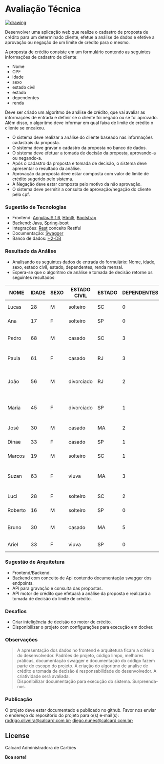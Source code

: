 # Avaliação Técnica

[![drawing](https://sitegabriela.conductor.com.br/App_Themes/8/Images/Logos/BannerSite.png)](http://www.calcard.com.br/)

Desenvolver uma aplicação web que realize o cadastro de proposta de crédito para um determinado cliente, efetue a análise de dados e efetive a aprovação ou negação de um limite de crédito para o mesmo.

A proposta de crédito consiste em um formulário contendo as seguintes informações de cadastro de cliente:
- Nome
- CPF
- idade
- sexo
- estado civil
- estado
- dependentes
- renda

Deve ser criado um algoritmo de análise de crédito, que vai avaliar as informações de entrada e definir se o cliente foi negado ou se foi aprovado. Além disso, o algoritmo deve informar em qual faixa de limite de crédito o cliente se encaixou.

  - O sistema deve realizar a análise do cliente baseado nas informações cadastrais da proposta.
  - O sistema deve gravar o cadastro da proposta no banco de dados.
  - O sistema deve efetuar a tomada de decisão da proposta, aprovando-a ou negando-a.   
  - Após o cadastro da proposta e tomada de decisão, o sistema deve apresentar o resultado da análise. 
  - Aprovação da proposta deve estar composta com valor de limite de crédito sugerido pelo sistema.
  - A Negação deve estar composta pelo motivo da não aprovação.
  - O sistema deve permitir a consulta de aprovação/negação do cliente pelo cpf.
  
### Sugestão de Tecnologias

  - Frontend: [AngularJS 1.6], [Html5], [Bootstrap]
  - Backend: [Java], [Spring-boot]
  - Integrações: [Rest] conceito Restful
  - Documentação: [Swagger]
  - Banco de dados: [H2-DB] 


### Resultado da Análise  

- Analisando os seguintes dados de entrada do formulário: Nome, idade, sexo, estado civil, estado, dependentes, renda mensal.
- Espera-se que o algoritmo de análise e tomada de decisão retorne os seguintes resultados:

| NOME   | IDADE  | SEXO   | ESTADO CIVIL | ESTADO | DEPENDENTES| RENDA R$| RESULTADO ANÁLISE | LIMITE | 
| ------ | ------ | ------ | ------       | ------ | ------     | ------  | ------            | ------ |        
| Lucas	 | 28     | M      | solteiro     |	SC     | 0          | 2500    | Aprovado          | entre 500 - 1000  |
| Ana	 | 17     | F	   | solteiro     |	SP     | 0          | 1000    | Aprovado          | entre 100 - 500   |
| Pedro	 | 68     | M      | casado	      | SC	   | 3          | 8000    | Aprovado          | entre 1500 - 2000 |
| Paula	 | 61     | F      | casado	      | RJ	   | 3          | 5000    | Aprovado          | entre 1000 - 1500 |
| João	 | 56     | M      | divorciado   |	RJ	   | 2          | 2000    | Negado            | reprovado pela política de crédito |	
| Maria	 | 45     | F      | divorciado   | SP	   | 1          | 2000    | Negado            | reprovado pela política de crédito |
| José	 | 30     | M      | casado       |	MA	   | 2          | 8000    | Aprovado          | superior 2000     |
| Dinae  | 33     | F      | casado	      | SP	   | 1          | 10000   | Aprovado          | superior 2000     |
| Marcos | 19     | M      | solteiro     |	SC	   | 1          | 400     | Negado            | renda baixa       |	
| Suzan  | 63     | F      | viuva	      | MA	   | 3          | 1500    | Negado            | reprovado pela política de crédito |
| Luci   | 28     | F      | solteiro     | SC     | 2          | 2500    | Aprovado          | entre 100 - 500   |
| Roberto| 16     | M      | solteiro     | SP     | 0          | 500     | Negado            | renda baixa       |
| Bruno  | 30     | M      | casado       | MA     | 5          | 8000    | Aprovado          | entre 1000 - 1500 |
| Ariel  | 33     | F      | viuva        | SP     | 0          | 10000   | Aprovado          | superior 2000     |      

### Sugestão de Arquitetura 

  - Frontend/Backend.
  - Backend com conceito de Api contendo documentação swagger dos endpoints.
  - API para gravação e consulta das propostas.
  - API motor de crédito que efetuará a análise da proposta e realizará a tomada de decisão do limite de crédito.
  
### Desafios

  - Criar inteligência de decisão do motor de crédito.
  - Disponibilizar o projeto com configurações para execução em docker. 

### Observações 

> A apresentação dos dados no frontend e arquitetura ficam a critério do desenvolvedor.
> Padrões de projeto, código limpo, melhores práticas, documentação swagger e documentação do código fazem parte do escopo do projeto.
> A criação do algoritmo de análise de crédito e tomada de decisão é responsabilidade do desenvolvedor. A criatividade será avaliada.  
> Disponibilizar documentação para execução do sistema.
> Surpreenda-nos. 
  
### Publicação

O projeto deve estar documentado e publicado no github.
Favor nos enviar o endereço do repositório do projeto para o(s) e-mail(s): rodrigo.oliveira@calcard.com.br; diego.nunes@calcard.com.br;


License
----

Calcard Administradora de Cartões


**Boa sorte!**

   [AngularJS 1.6]: <http://angularjs.org>	
   [Html5]: <https://www.w3.org/TR/html5/>
   [Bootstrap]: <http://getbootstrap.com/>
   [Java]: <http://www.oracle.com/technetwork/pt/java/javase/downloads/jdk8-downloads-2133151.html>
   [Spring-boot]: <https://projects.spring.io/spring-boot/>
   [Rest]: <https://www.w3.org/2001/sw/wiki/REST>
   [Swagger]: <https://swagger.io/>
   [H2-DB]: <http://www.h2database.com/html/main.html>   
   